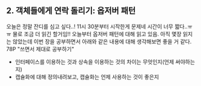 ## 2. 객체들에게 연락 돌리기: 옵저버 패턴
오늘은 정말 잔디를 심고 싶다..! 11시 30분부터 시작한게 문제네 시간이 너무 짧다..ㅠㅠ 물로 조금 더 읽긴 할거임!!
오늘부터 옵저버 패턴에 대해 읽고 있음. 아직 몇장 읽지는 않았는데 이번 장을 공부하면서 아래와 같은 내용에 대해 생각해보면 좋을 거 같다.
78P "쓰면서 제대로 공부하기"
  - 인터페이스를 이용하는 것과 상속을 이용하는 것의 차이는 무엇인지(언제 써야하는지)
  - 캡슐화에 대해 정의내려보고, 캡슐화는 언제 사용하는 것이 좋은지
